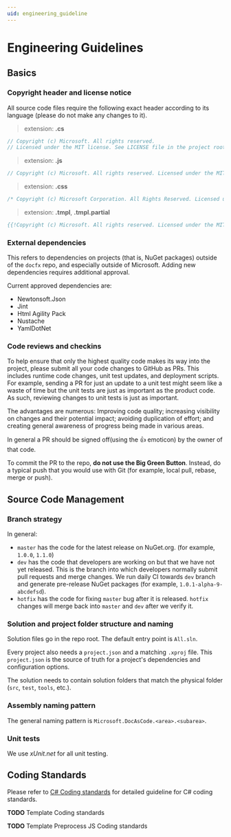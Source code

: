 ```yaml
---
uid: engineering_guideline
---
```


Engineering Guidelines
=====================

Basics
---------------------

### Copyright header and license notice
All source code files require the following exact header according to its language (please do not make any changes to it).

> extension: **.cs**
>
```csharp
// Copyright (c) Microsoft. All rights reserved.
// Licensed under the MIT license. See LICENSE file in the project root for full license information.
```

> extension: **.js**
>
```js
// Copyright (c) Microsoft. All rights reserved. Licensed under the MIT license. See LICENSE file in the project root for full license information.
```

> extension: **.css**
>
```css
/* Copyright (c) Microsoft Corporation. All Rights Reserved. Licensed under the MIT License. See License.txt in the project root for license information. */
```

> extension: **.tmpl**, **.tmpl.partial**
>
```mustache
{{!Copyright (c) Microsoft. All rights reserved. Licensed under the MIT license. See LICENSE file in the project root for full license information.}}
```

### External dependencies
This refers to dependencies on projects (that is, NuGet packages) outside of the `docfx` repo, and especially outside of Microsoft. Adding new dependencies requires additional approval.

Current approved dependencies are:
* Newtonsoft.Json
* Jint
* Html Agility Pack
* Nustache
* YamlDotNet

### Code reviews and checkins
To help ensure that only the highest quality code makes its way into the project, please submit all your code changes to GitHub as PRs. This includes runtime code changes, unit test updates, and deployment scripts. For example, sending a PR for just an update to a unit test might seem like a waste of time but the unit tests are just as important as the product code. As such, reviewing changes to unit tests is just as important.

The advantages are numerous: Improving code quality; increasing visibility on changes and their potential impact; avoiding duplication of effort; and creating general awareness of progress being made in various areas.

In general a PR should be signed off(using the :+1: emoticon) by the owner of that code.

To commit the PR to the repo, **do not use the Big Green Button**. Instead, do a typical push that you would use with Git (for example, local pull, rebase, merge or push).

Source Code Management
---------------------

### Branch strategy
In general:

* `master` has the code for the latest release on NuGet.org. (for example, `1.0.0`, `1.1.0`)
* `dev` has the code that developers are working on but that we have not yet released. This is the branch into which developers normally submit pull requests and merge changes. We run daily CI towards `dev` branch and generate pre-release NuGet packages (for example, `1.0.1-alpha-9-abcdefsd`).
* `hotfix` has the code for fixing `master` bug after it is released. `hotfix` changes will merge back into `master` and `dev` after we verify it.

### Solution and project folder structure and naming
Solution files go in the repo root. The default entry point is `All.sln`.

Every project also needs a `project.json` and a matching `.xproj` file. This `project.json` is the source of truth for a project's dependencies and configuration options.

The solution needs to contain solution folders that match the physical folder (`src`, `test`, `tools`, etc.).

### Assembly naming pattern
The general naming pattern is `Microsoft.DocAsCode.<area>.<subarea>`.

### Unit tests
We use *xUnit.net* for all unit testing.

Coding Standards
------------------
Please refer to [C# Coding standards](csharp_coding_standards.md) for detailed guideline for C# coding standards.

**TODO** Template Coding standards

**TODO** Template Preprocess JS Coding standards
